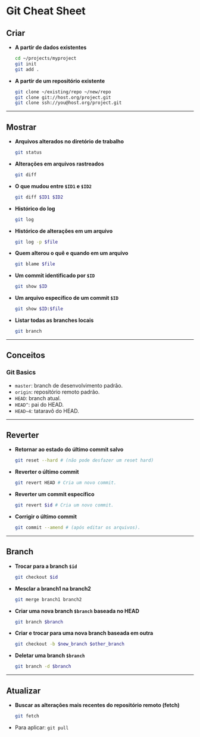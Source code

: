 # Git Cheat Sheet

## **Criar**

- **A partir de dados existentes**  
  ```bash
  cd ~/projects/myproject
  git init
  git add .
  ```

- **A partir de um repositório existente**  
  ```bash
  git clone ~/existing/repo ~/new/repo
  git clone git://host.org/project.git
  git clone ssh://you@host.org/project.git
  ```

---

## **Mostrar**

- **Arquivos alterados no diretório de trabalho**  
  ```bash
  git status
  ```

- **Alterações em arquivos rastreados**  
  ```bash
  git diff
  ```

- **O que mudou entre `$ID1` e `$ID2`**  
  ```bash
  git diff $ID1 $ID2
  ```

- **Histórico do log**  
  ```bash
  git log
  ```

- **Histórico de alterações em um arquivo**  
  ```bash
  git log -p $file
  ```

- **Quem alterou o quê e quando em um arquivo**  
  ```bash
  git blame $file
  ```

- **Um commit identificado por `$ID`**  
  ```bash
  git show $ID
  ```

- **Um arquivo específico de um commit `$ID`**  
  ```bash
  git show $ID:$file
  ```

- **Listar todas as branches locais**  
  ```bash
  git branch
  ```

---

## **Conceitos**

### Git Basics

- `master`: branch de desenvolvimento padrão.
- `origin`: repositório remoto padrão.
- `HEAD`: branch atual.
- `HEAD^`: pai do HEAD.
- `HEAD~4`: tataravô do HEAD.

---

## **Reverter**

- **Retornar ao estado do último commit salvo**  
  ```bash
  git reset --hard # (não pode desfazer um reset hard)
  ```

- **Reverter o último commit**  
  ```bash
  git revert HEAD # Cria um novo commit.
  ```

- **Reverter um commit específico**  
  ```bash
  git revert $id # Cria um novo commit.
  ```

- **Corrigir o último commit**  
  ```bash
  git commit --amend # (após editar os arquivos).
  ```

---

## **Branch**

- **Trocar para a branch `$id`**  
  ```bash
  git checkout $id
  ```

- **Mesclar a branch1 na branch2**  
  ```bash
  git merge branch1 branch2
  ```

- **Criar uma nova branch `$branch` baseada no HEAD**  
  ```bash
  git branch $branch
  ```

- **Criar e trocar para uma nova branch baseada em outra**  
  ```bash
  git checkout -b $new_branch $other_branch
  ```

- **Deletar uma branch `$branch`**  
  ```bash
  git branch -d $branch
  ```

---

## **Atualizar**

- **Buscar as alterações mais recentes do repositório remoto (fetch)**  
   ```bash 
   git fetch 
   ```
   
 - Para aplicar: 
```git pull```